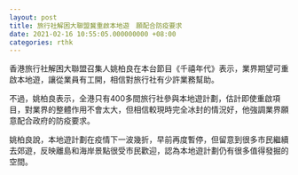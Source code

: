 ```yaml
---
layout: post
title: 旅行社解困大聯盟冀重啟本地遊　願配合防疫要求
date: 2021-02-16 10:55:05.000000000 +08:00
categories: rthk
---
```


香港旅行社解困大聯盟召集人姚柏良在本台節目《千禧年代》表示，業界期望可重啟本地遊，讓從業員有工開，相信對旅行社有少許業務幫助。

不過，姚柏良表示，全港只有400多間旅行社參與本地遊計劃，估計即使重啟項目，對業界的整體作用不會太大，但相信較現時完全冰封的情況好，他強調業界願意配合政府的防疫要求。

姚柏良說，本地遊計劃在疫情下一波幾折，早前再度暫停，但留意到很多市民繼續去郊遊，反映離島和海岸景點很受市民歡迎，認為本地遊計劃仍有很多值得發掘的空間。
